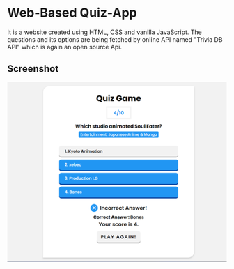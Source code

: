 # Web-Based Quiz-App

It is a website created using HTML, CSS and vanilla JavaScript. The questions and its options are being fetched by online API named "Trivia DB API" which is again an open source Api.


## Screenshot
![App Screenshot](img.png)
